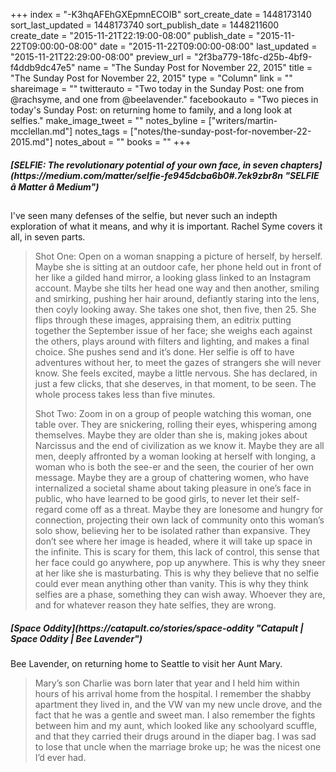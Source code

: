 +++
index = "-K3hqAFEhGXEpmnECOIB"
sort_create_date = 1448173140
sort_last_updated = 1448173740
sort_publish_date = 1448211600
create_date = "2015-11-21T22:19:00-08:00"
publish_date = "2015-11-22T09:00:00-08:00"
date = "2015-11-22T09:00:00-08:00"
last_updated = "2015-11-21T22:29:00-08:00"
preview_url = "2f3ba779-18fc-d25b-4bf9-f4ddb9dc47e5"
name = "The Sunday Post for November 22, 2015"
title = "The Sunday Post for November 22, 2015"
type = "Column"
link = ""
shareimage = ""
twitterauto = "Two today in the Sunday Post: one from @rachsyme, and one from @beelavender."
facebookauto = "Two pieces in today's Sunday Post: on returning home to family, and a long look at selfies."
make_image_tweet = ""
notes_byline = ["writers/martin-mcclellan.md"]
notes_tags = ["notes/the-sunday-post-for-november-22-2015.md"]
notes_about = ""
books = ""
+++
<h5>[SELFIE: The revolutionary potential of your own face, in seven chapters](https://medium.com/matter/selfie-fe945dcba6b0#.7ek9zbr8n "SELFIE â Matter â Medium")</h5>

I've seen many defenses of the selfie, but never such an indepth exploration of what it means, and why it is important. Rachel Syme covers it all, in seven parts. 


<blockquote>
	<p>Shot One: Open on a woman snapping a picture of herself, by herself. Maybe she is sitting at an outdoor cafe, her phone held out in front of her like a gilded hand mirror, a looking glass linked to an Instagram account. Maybe she tilts her head one way and then another, smiling and smirking, pushing her hair around, defiantly staring into the lens, then coyly looking away. She takes one shot, then five, then 25. She flips through these images, appraising them, an editrix putting together the September issue of her face; she weighs each against the others, plays around with filters and lighting, and makes a final choice. She pushes send and it’s done. Her selfie is off to have adventures without her, to meet the gazes of strangers she will never know. She feels excited, maybe a little nervous. She has declared, in just a few clicks, that she deserves, in that moment, to be seen. The whole process takes less than five minutes.</p>

<p>Shot Two: Zoom in on a group of people watching this woman, one table over. They are snickering, rolling their eyes, whispering among themselves. Maybe they are older than she is, making jokes about Narcissus and the end of civilization as we know it. Maybe they are all men, deeply affronted by a woman looking at herself with longing, a woman who is both the see-er and the seen, the courier of her own message. Maybe they are a group of chattering women, who have internalized a societal shame about taking pleasure in one’s face in public, who have learned to be good girls, to never let their self-regard come off as a threat. Maybe they are lonesome and hungry for connection, projecting their own lack of community onto this woman’s solo show, believing her to be isolated rather than expansive. They don’t see where her image is headed, where it will take up space in the infinite. This is scary for them, this lack of control, this sense that her face could go anywhere, pop up anywhere. This is why they sneer at her like she is masturbating. This is why they believe that no selfie could ever mean anything other than vanity. This is why they think selfies are a phase, something they can wish away. Whoever they are, and for whatever reason they hate selfies, they are wrong.</p>
</blockquote>

<h5>[Space Oddity](https://catapult.co/stories/space-oddity "Catapult | Space Oddity | Bee Lavender")</h5>

Bee Lavender, on returning home to Seattle to visit her Aunt Mary. 

<blockquote>Mary’s son Charlie was born later that year and I held him within hours of his arrival home from the hospital. I remember the shabby apartment they lived in, and the VW van my new uncle drove, and the fact that he was a gentle and sweet man. I also remember the fights between him and my aunt, which looked like any schoolyard scuffle, and that they carried their drugs around in the diaper bag. I was sad to lose that uncle when the marriage broke up; he was the nicest one I’d ever had. </blockquote>
